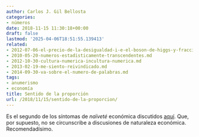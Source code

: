 ```yaml
---
author: Carlos J. Gil Bellosta
categories:
- números
date: 2018-11-15 11:30:18+00:00
draft: false
lastmod: '2025-04-06T18:51:55.139413'
related:
- 2012-07-06-el-precio-de-la-desigualdad-i-e-el-boson-de-higgs-y-fracciones.md
- 2010-05-20-numeros-estadisticamente-transcendentes.md
- 2012-10-30-cultura-numerica-incultura-numerica.md
- 2013-02-19-me-siento-reivindicado.md
- 2014-09-30-va-sobre-el-numero-de-palabras.md
tags:
- anumerismo
- economía
title: Sentido de la proporción
url: /2018/11/15/sentido-de-la-proporcion/
---
```


Es el segundo de los síntomas de _naïveté_ económica discutidos [aquí](http://nadaesgratis.es/juan-francisco-jimeno/economia-naif). Que, por supuesto, no se circunscribe a discusiones de naturaleza económica. Recomendadísimo.